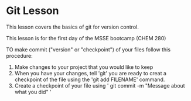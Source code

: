 # Git Lesson

This lesson covers the basics of git for version control. 

This lesson is for the first day of the MSSE bootcamp (CHEM 280)

TO make commit ("version" or "checkpoint") of your files follow this procedure:

1. Make changes to your project that you would like to keep
2. When you have your changes, tell 'git' you are ready to creat a checkpoint of the file using the 'git add FILENAME' command.
3. Create a checkpoint of your file using ' git commit -m "Message about what you did" ' 